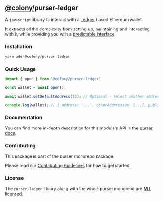 ## [@colony/](https://www.npmjs.com/org/colony)purser-ledger

A `javascript` library to interact with a [Ledger](https://www.ledger.com/) based Ethereum wallet.

It extracts all the complexity from setting up, maintaining and interacting with it, while providing you with a [predictable interface](https://docs.colony.io/purser/api-wallet-object/).

### Installation
```js
yarn add @colony/purser-ledger
```

### Quick Usage
```js
import { open } from '@colony/purser-ledger'

const wallet = await open();

await wallet.setDefaultAddress(12); // Optional - Select another address from the ones available

console.log(wallet); // { address: '...', otherAddrresses: [...], publicKey: '...' }
```

### Documentation

You can find more in-depth description for this module's API in the [purser docs](https://docs.colony.io/purser/modules-@colonypurser-ledger/).

### Contributing

This package is part of the [purser monorepo](https://github.com/JoinColony/purser) package.

Please read our [Contributing Guidelines](https://github.com/JoinColony/purser/blob/master/.github/CONTRIBUTING.md) for how to get started.

### License

The `purser-ledger` library along with the whole purser monorepo are [MIT licensed](https://github.com/JoinColony/purser/blob/master/LICENSE).
